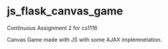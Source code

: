 # js_flask_canvas_game
Continuous Assignment 2 for cs1116

Canvas Game made with JS with some AJAX implemnetation.
